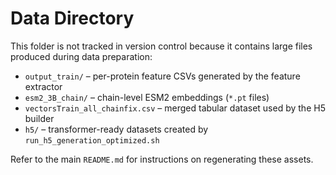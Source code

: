 # Data Directory

This folder is not tracked in version control because it contains large files
produced during data preparation:

- `output_train/` – per-protein feature CSVs generated by the feature extractor
- `esm2_3B_chain/` – chain-level ESM2 embeddings (`*.pt` files)
- `vectorsTrain_all_chainfix.csv` – merged tabular dataset used by the H5 builder
- `h5/` – transformer-ready datasets created by `run_h5_generation_optimized.sh`

Refer to the main `README.md` for instructions on regenerating these assets.
